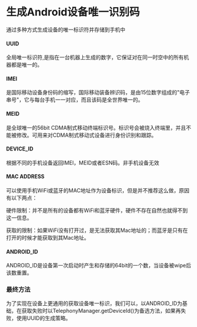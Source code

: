 # 生成Android设备唯一识别码
通过多种方式生成设备的唯一标识符并存储到手机中


#### UUID
全局唯一标识符,是指在一台机器上生成的数字，它保证对在同一时空中的所有机器都是唯一的。
#### IMEI
是国际移动设备身份码的缩写，国际移动装备辨识码，是由15位数字组成的"电子串号"，它与每台手机一一对应，而且该码是全世界唯一的。
#### MEID
是全球唯一的56bit CDMA制式移动终端标识号。标识号会被烧入终端里，并且不能被修改。可用来对CDMA制式移动式设备进行身份识别和跟踪。
#### DEVICE_ID
根据不同的手机设备返回IMEI，MEID或者ESN码。非手机设备无效
#### MAC ADDRESS
可以使用手机WiFi或蓝牙的MAC地址作为设备标识，但是并不推荐这么做，原因有以下两点：

硬件限制：并不是所有的设备都有WiFi和蓝牙硬件，硬件不存在自然也就得不到这一信息。

获取的限制：如果WiFi没有打开过，是无法获取其Mac地址的；而蓝牙是只有在打开的时候才能获取到其Mac地址。
#### ANDROID_ID
ANDROID_ID是设备第一次启动时产生和存储的64bit的一个数，当设备被wipe后该数重置。


### 最终方法
为了实现在设备上更通用的获取设备唯一标识，我们可以，以ANDROID_ID为基础，在获取失败时以TelephonyManager.getDeviceId()为备选方法，如果再失败，使用UUID的生成策略。
